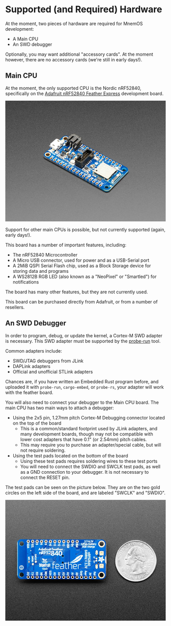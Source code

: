 # Supported (and Required) Hardware

At the moment, two pieces of hardware are required for MnemOS development:

* A Main CPU
* An SWD debugger

Optionally, you may want additional "accessory cards". At the moment however, there are no accessory cards (we're still in early days!).

## Main CPU

At the moment, the only supported CPU is the Nordic nRF52840, specifically on the [Adafruit nRF52840 Feather Express](https://www.adafruit.com/product/4062) development board.

![The Adafruit nRF52840 Feather Express](./4062.jpg)

Support for other main CPUs is possible, but not currently supported (again, early days!).

This board has a number of important features, including:

* The nRF52840 Microcontroller
* A Micro USB connector, used for power and as a USB-Serial port
* A 2MiB QSPI Serial Flash chip, used as a Block Storage device for storing data and programs
* A WS2812B RGB LED (also known as a "NeoPixel" or "Smartled") for notifications

The board has many other features, but they are not currently used.

This board can be purchased directly from Adafruit, or from a number of resellers.

## An SWD Debugger

In order to program, debug, or update the kernel, a Cortex-M SWD adapter is necessary. This SWD adapter must be supported by the [probe-run](https://github.com/knurling-rs/probe-run) tool.

Common adapters include:

* SWD/JTAG debuggers from JLink
* DAPLink adapters
* Official and unofficial STLink adapters

Chances are, if you have written an Embedded Rust program before, and uploaded it with `probe-run`, `cargo-embed`, or `probe-rs`, your adapter will work with the feather board.

You will also need to connect your debugger to the Main CPU board. The main CPU has two main ways to attach a debugger:

* Using the 2x5 pin, 1.27mm pitch Cortex-M Debugging connector located on the top of the board
    * This is a common/standard footprint used by JLink adapters, and many development boards, though may not be compatible with lower cost adapters that have 0.1" (or 2.54mm) pitch cables.
    * This may require you to purchase an adapter/special cable, but will not require soldering.
* Using the test pads located on the bottom of the board
    * Using these test pads requires soldering wires to these test ports
    * You will need to connect the SWDIO and SWCLK test pads, as well as a GND connection to your debugger. It is not necessary to connect the RESET pin.

The test pads can be seen on the picture below. They are on the two gold circles on the left side of the board, and are labeled "SWCLK" and "SWDIO".

![The Adafruit nRF52840 Feather Express](./4062-bottom.jpg)
